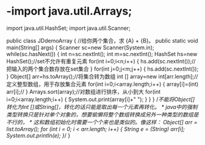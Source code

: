 # -import java.util.Arrays;
import java.util.HashSet;
import java.util.Scanner;

public class JDdemoArray {
  //给你两个集合，求 {A} + {B}。 
	public static void main(String[] args) {
	Scanner sc=new Scanner(System.in);
    while(sc.hasNext()) {
    	int n=sc.nextInt();
    	int m=sc.nextInt();
    	HashSet<Integer> hs=new HashSet<Integer>();//set不允许有重复元素
    	for(int i=0;i<n;i++) {
    		hs.add(sc.nextInt());//把输入的两个集合数存放在set集合
    	}
    	for(int j=0;j<m;j++) {
    		hs.add(sc.nextInt());
    	}
    	Object[] arr=hs.toArray();//将集合转为数组
    	int [] array=new int[arr.length];//定义整型数组，用于存放集合元素
    	for(int i=0;i<array.length;i++) {
    		array[i]=(int) arr[i];//
    	}
    	Arrays.sort(array);//对数组进行排序，从小到大
    	for(int i=0;i<array.length;i++) {
    		System.out.print(array[i]+" ");
    	}
    }
	}
	/*不能将Object[] 转化为Int []或String[]，转化的话只能是取出每一个元素再转化。
	 * java中的强制类型转换只是针对单个对象的，想要偷懒将整个数组转换成另外一种类型的数组是不行的，
	 * 这和数组初始化时需要一个个来也是类似的。像这样：
	Object[] arr = list.toArray();
	for (int i = 0; i < arr.length; i++) {
	    String e = (String) arr[i];
	    System.out.println(e);
	}*/
}
